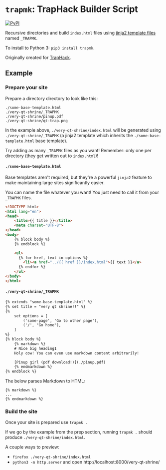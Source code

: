 # `trapmk`: TrapHack Builder Script

[![PyPI](https://img.shields.io/pypi/v/trapmk.svg)](https://pypi.python.org/pypi/trapmk)

Recursive directories and build `index.html` files using [jinja2 template
files](http://jinja.pocoo.org/docs/latest/templates) named `_TRAPMK`.

To install to Python 3: `pip3 install trapmk`.

Originally created for [TrapHack](http://y2k.cafe:8080/gallery/zones/traphack).

## Example

### Prepare your site

Prepare a directory directory to look like this:

    ./some-base-template.html
    ./very-qt-shrine/_TRAPMK
    ./very-qt-shrine/pinup.pdf
    ./very-qt-shrine/qt-trap.png

In the example above, `./very-qt-shrine/index.html` will be generated
using `./very-qt-shrine/_TRAPMK` (a jinja2 template which inherits the
`./some-base-template.html` base template).

Try adding as many `_TRAPMK` files as you want! Remember: only one per
directory (they get written out to `index.html`)!

#### `./some-base-template.html`

Base templates aren't required, but they're a powerful `jinja2` feature to make
maintaining large sites significantly easier.

You can name the file whatever you want! You just need to call it from your
`_TRAPMK` files.

```html
<!DOCTYPE html>
<html lang="en">
<head>
    <title>{{ title }}</title>
    <meta charset="UTF-8">
</head>
<body>
    {% block body %}
    {% endblock %}

    <ul>
      {% for href, text in options %}
        <li><a href="../{{ href }}/index.html">{{ text }}</a>
      {% endfor %}
    </ul>
</body>
</html>
```

#### `./very-qt-shrine/_TRAPMK`

```html
{% extends "some-base-template.html" %}
{% set title = "very qt shrine!!" %}
{%
    set options = [
        ('some-page', 'Go to other page'),
        ('/', "Go home"),
    ]
%}
{% block body %}
    {% markdown %}
    # Nice big heading1
    Holy cow! You can even use markdown content arbitrarily!

    [Pinup girl (pdf download!)](./pinup.pdf)
    {% endmarkdown %}
{% endblock %}
```

The below parses Markdown to HTML:

```
{% markdown %}
...
{% endmarkdown %}
```

### Build the site

Once your site is prepared use `trapmk .`

If we go by the example from the prep section, running `trapmk .` should
produce `./very-qt-shrine/index.html`.

A couple ways to preview:
  * `firefox ./very-qt-shrine/index.html`
  * `python3 -m http.server` and open http://localhost:8000/very-qt-shrine/
